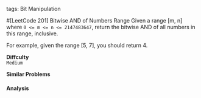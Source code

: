 tags: Bit Manipulation

#[LeetCode 201] Bitwise AND of Numbers Range
Given a range [m, n] where `0 <= m <= n <= 2147483647`, return the bitwise AND of all numbers in this range, inclusive.

For example, given the range [5, 7], you should return 4.


**Diffculty**  
`Medium`

**Similar Problems**  

#### Analysis

